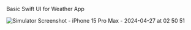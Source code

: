Basic Swift UI for Weather App

![Simulator Screenshot - iPhone 15 Pro Max - 2024-04-27 at 02 50 51](https://github.com/HijbullahMahmud/SwiftUI-Weather-App/assets/21258853/e6e35789-1c0a-4387-8b4e-e7dd9150853c)
